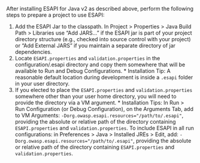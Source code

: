 After installing ESAPI for Java v2 as described above, perform the following steps to prepare a project to use ESAPI:

  1. Add the ESAPI Jar to the classpath. In Project > Properties > Java Build Path > Libraries use “Add JARS…” if the ESAPI jar is part of your project directory structure (e.g., checked into source control with your project) or “Add External JARS” if you maintain a separate directory of jar dependencies.
  1. Locate `ESAPI.properties` and `validation.properties` in the configuration/.esapi directory and copy them somewhere that will be available to Run and Debug Configurations.
    * Installation Tip: A reasonable default location during development is inside a `.esapi` folder in your user directory.
  1. If you elected to place the `ESAPI.properties` and `validation.properties` somewhere other than your user home directory, you will need to provide the directory via a VM argument.
    * Installation Tips: In Run > Run Configuration (or Debug Configuration), on the Arguments Tab, add to VM Arguments: `-Dorg.owasp.esapi.resources="/path/to/.esapi"`, providing the absolute or relative path of the directory containing `ESAPI.properties` and `validation.properties`. To include ESAPI in all run configurations: in Preferences > Java > Installed JREs > Edit, add: `-Dorg.owasp.esapi.resources="/path/to/.esapi"`, providing the absolute or relative path of the directory containing `ESAPI.properties` and `validation.properties`.